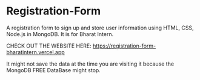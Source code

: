 # Registration-Form
A registration form to sign up and store user information using HTML, CSS, Node.js in MongoDB. It is for Bharat Intern.

CHECK OUT THE WEBSITE HERE: https://registration-form-bharatintern.vercel.app

It might not save the data at the time you are visiting it because the MongoDB FREE DataBase might stop.